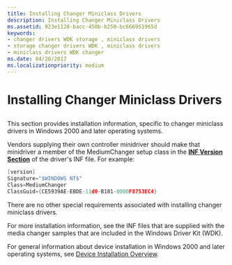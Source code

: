 ```yaml
---
title: Installing Changer Miniclass Drivers
description: Installing Changer Miniclass Drivers
ms.assetid: 923e1128-bacc-450b-b250-bc666951965d
keywords:
- changer drivers WDK storage , miniclass drivers
- storage changer drivers WDK , miniclass drivers
- miniclass drivers WDK changer
ms.date: 04/20/2017
ms.localizationpriority: medium
---
```


# Installing Changer Miniclass Drivers


## <span id="ddk_installing_changer_miniclass_drivers_kg"></span><span id="DDK_INSTALLING_CHANGER_MINICLASS_DRIVERS_KG"></span>


This section provides installation information, specific to changer miniclass drivers in Windows 2000 and later operating systems.

Vendors supplying their own controller minidriver should make that minidriver a member of the MediumChanger setup class in the [**INF Version Section**](../install/inf-version-section.md) of the driver's INF file. For example:

```cpp
[version]
Signature="$WINDOWS NT$"
Class=MediumChanger
ClassGuid={CE5939AE-EBDE-11d0-B181-0000F8753EC4}
```

There are no other special requirements associated with installing changer miniclass drivers.

For more installation information, see the INF files that are supplied with the media changer samples that are included in the Windows Driver Kit (WDK).

For general information about device installation in Windows 2000 and later operating systems, see [Device Installation Overview](../install/overview-of-device-and-driver-installation.md).

 

